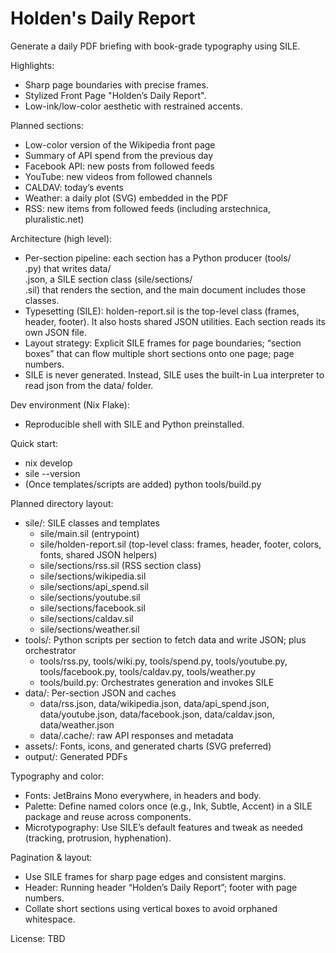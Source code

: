 # Holden's Daily Report

Generate a daily PDF briefing with book-grade typography using SILE.

Highlights:
- Sharp page boundaries with precise frames.
- Stylized Front Page "Holden’s Daily Report".
- Low-ink/low-color aesthetic with restrained accents.

Planned sections:
- Low-color version of the Wikipedia front page
- Summary of API spend from the previous day
- Facebook API: new posts from followed feeds
- YouTube: new videos from followed channels
- CALDAV: today’s events
- Weather: a daily plot (SVG) embedded in the PDF
- RSS: new items from followed feeds (including arstechnica, pluralistic.net)

Architecture (high level):
- Per-section pipeline: each section has a Python producer (tools/<section>.py) that writes data/<section>.json, a SILE section class (sile/sections/<section>.sil) that renders the section, and the main document includes those classes.
- Typesetting (SILE): holden-report.sil is the top-level class (frames, header, footer). It also hosts shared JSON utilities. Each section reads its own JSON file.
- Layout strategy: Explicit SILE frames for page boundaries; “section boxes” that can flow multiple short sections onto one page; page numbers.
- SILE is never generated. Instead, SILE uses the built-in Lua
  interpreter to read json from the data/ folder.

Dev environment (Nix Flake):
- Reproducible shell with SILE and Python preinstalled.

Quick start:
- nix develop
- sile --version
- (Once templates/scripts are added) python tools/build.py

Planned directory layout:
- sile/: SILE classes and templates
  - sile/main.sil (entrypoint)
  - sile/holden-report.sil (top-level class: frames, header, footer, colors, fonts, shared JSON helpers)
  - sile/sections/rss.sil (RSS section class)
  - sile/sections/wikipedia.sil
  - sile/sections/api_spend.sil
  - sile/sections/youtube.sil
  - sile/sections/facebook.sil
  - sile/sections/caldav.sil
  - sile/sections/weather.sil
- tools/: Python scripts per section to fetch data and write JSON; plus orchestrator
  - tools/rss.py, tools/wiki.py, tools/spend.py, tools/youtube.py, tools/facebook.py, tools/caldav.py, tools/weather.py
  - tools/build.py: Orchestrates generation and invokes SILE
- data/: Per-section JSON and caches
  - data/rss.json, data/wikipedia.json, data/api_spend.json, data/youtube.json, data/facebook.json, data/caldav.json, data/weather.json
  - data/.cache/: raw API responses and metadata
- assets/: Fonts, icons, and generated charts (SVG preferred)
- output/: Generated PDFs

Typography and color:
- Fonts: JetBrains Mono everywhere, in headers and body.
- Palette: Define named colors once (e.g., Ink, Subtle, Accent) in a SILE package and reuse across components.
- Microtypography: Use SILE’s default features and tweak as needed (tracking, protrusion, hyphenation).

Pagination & layout:
- Use SILE frames for sharp page edges and consistent margins.
- Header: Running header “Holden’s Daily Report”; footer with page numbers.
- Collate short sections using vertical boxes to avoid orphaned whitespace.

License: TBD
